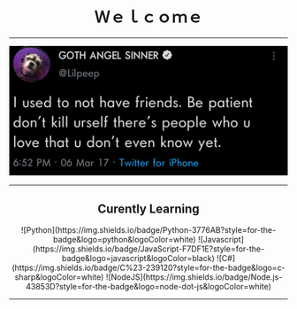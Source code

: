 <h1 align="center">Ｗｅｌｃｏｍｅ</h1> 

---------------------------------------------------------------------------------------------------------------------------------------------------------------------------------

![Lil Peep](lilpeep.png)

---------------------------------------------------------------------------------------------------------------------------------------------------------------------------------

<div align="center">
  <h2>Curently Learning</h2>
  ![Python](https://img.shields.io/badge/Python-3776AB?style=for-the-badge&logo=python&logoColor=white)
  ![Javascript](https://img.shields.io/badge/JavaScript-F7DF1E?style=for-the-badge&logo=javascript&logoColor=black)
  ![C#](https://img.shields.io/badge/C%23-239120?style=for-the-badge&logo=c-sharp&logoColor=white)
  ![NodeJS](https://img.shields.io/badge/Node.js-43853D?style=for-the-badge&logo=node-dot-js&logoColor=white)
</div>

---------------------------------------------------------------------------------------------------------------------------------------------------------------------------------

<!--
**LudovicoSforza/LudovicoSforza** is a ✨ _special_ ✨ repository because its `README.md` (this file) appears on your GitHub profile.

Here are some ideas to get you started:

- 🔭 I’m currently working on ...
- 🌱 I’m currently learning ...
- 👯 I’m looking to collaborate on ...
- 🤔 I’m looking for help with ...
- 💬 Ask me about ...
- 📫 How to reach me: ...
- 😄 Pronouns: ...
- ⚡ Fun fact: ...
-->
